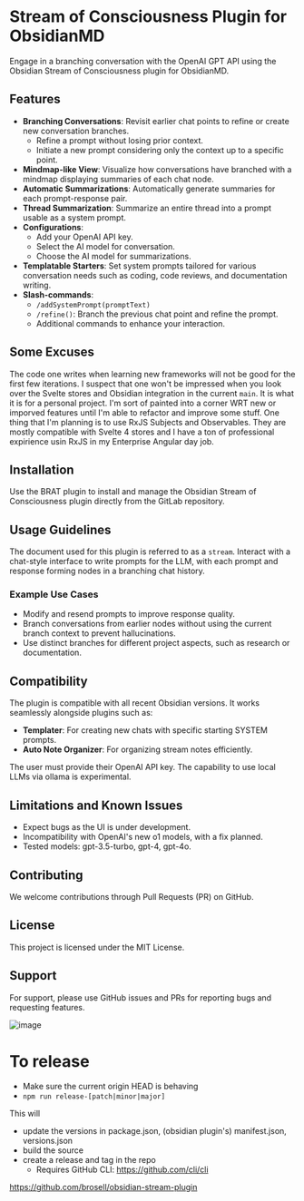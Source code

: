 # Stream of Consciousness Plugin for ObsidianMD

Engage in a branching conversation with the OpenAI GPT API using the Obsidian Stream of Consciousness plugin for ObsidianMD.

## Features

- **Branching Conversations**: Revisit earlier chat points to refine or create new conversation branches. 
  - Refine a prompt without losing prior context.
  - Initiate a new prompt considering only the context up to a specific point.
- **Mindmap-like View**: Visualize how conversations have branched with a mindmap displaying summaries of each chat node.
- **Automatic Summarizations**: Automatically generate summaries for each prompt-response pair.
- **Thread Summarization**: Summarize an entire thread into a prompt usable as a system prompt.
- **Configurations**: 
  - Add your OpenAI API key.
  - Select the AI model for conversation.
  - Choose the AI model for summarizations.
- **Templatable Starters**: Set system prompts tailored for various conversation needs such as coding, code reviews, and documentation writing.
- **Slash-commands**:
  - `/addSystemPrompt(promptText)`
  - `/refine()`: Branch the previous chat point and refine the prompt.
  - Additional commands to enhance your interaction.

## Some Excuses

The code one writes when learning new frameworks will not be good for the first few iterations. I suspect that one won't be impressed
when you look over the Svelte stores and Obsidian integration in the current `main`. It is what it is for a personal project. I'm sort
of painted into a corner WRT new or imporved features until I'm able to refactor and improve some stuff. One thing that I'm planning
is to use RxJS Subjects and Observables. They are mostly compatible with Svelte 4 stores and I have a ton of professional expirience
usin RxJS in my Enterprise Angular day job.

## Installation

Use the BRAT plugin to install and manage the Obsidian Stream of Consciousness plugin directly from the GitLab repository.

## Usage Guidelines

The document used for this plugin is referred to as a `stream`. Interact with a chat-style interface to write prompts for the LLM, with each prompt and response forming nodes in a branching chat history.

### Example Use Cases

- Modify and resend prompts to improve response quality.
- Branch conversations from earlier nodes without using the current branch context to prevent hallucinations.
- Use distinct branches for different project aspects, such as research or documentation.

## Compatibility

The plugin is compatible with all recent Obsidian versions. It works seamlessly alongside plugins such as:
- **Templater**: For creating new chats with specific starting SYSTEM prompts.
- **Auto Note Organizer**: For organizing stream notes efficiently.

The user must provide their OpenAI API key. The capability to use local LLMs via ollama is experimental.

## Limitations and Known Issues

- Expect bugs as the UI is under development.
- Incompatibility with OpenAI's new o1 models, with a fix planned.
- Tested models: gpt-3.5-turbo, gpt-4, gpt-4o.

## Contributing

We welcome contributions through Pull Requests (PR) on GitHub.

## License

This project is licensed under the MIT License.

## Support

For support, please use GitHub issues and PRs for reporting bugs and requesting features.



![image](https://github.com/user-attachments/assets/2c266d96-77cb-4de2-a1af-6e63c21d3eb6)


# To release
- Make sure the current origin HEAD is behaving
- `npm run release-[patch|minor|major]`

This will
- update the versions in package.json, (obsidian plugin's) manifest.json, versions.json
- build the source
- create a release and tag in the repo
  - Requires GitHub CLI: https://github.com/cli/cli


https://github.com/brosell/obsidian-stream-plugin

